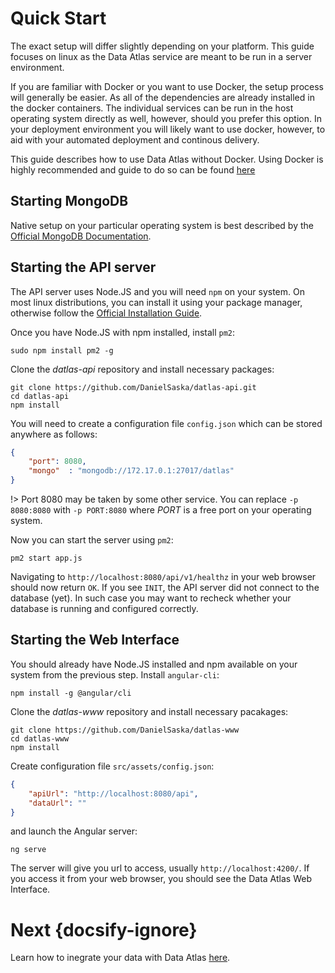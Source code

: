# Quick Start
The exact setup will differ slightly depending on your platform. This guide focuses on linux as the Data Atlas service are meant to be run in a server environment.

If you are familiar with Docker or you want to use Docker, the setup process will generally be easier. As all of the dependencies are already installed in the docker containers. The individual services can be run in the host operating system directly as well, however, should you prefer this option. In your deployment environment you will likely want to use docker, however, to aid with your automated deployment and continous delivery.

This guide describes how to use Data Atlas without Docker. Using Docker is highly recommended and guide to do so can be found [here](/quick-start.md)


## Starting MongoDB
Native setup on your particular operating system is best described by the [Official MongoDB Documentation](https://docs.mongodb.com/manual/administration/install-community/).


## Starting the API server
The API server uses Node.JS and you will need `npm` on your system. On most linux distributions, you can install it using your package manager, otherwise follow the [Official Installation Guide](https://www.npmjs.com/get-npm).

Once you have Node.JS with npm installed, install `pm2`:
```console
sudo npm install pm2 -g
```

Clone the *datlas-api* repository and install necessary packages:
```console
git clone https://github.com/DanielSaska/datlas-api.git
cd datlas-api
npm install
```

You will need to create a configuration file `config.json` which can be stored anywhere as follows:
```json
{
	"port": 8080,
	"mongo"  : "mongodb://172.17.0.1:27017/datlas"
}
```
!> Port 8080 may be taken by some other service. You can replace `-p 8080:8080` with `-p PORT:8080` where *PORT* is a free port on your operating system.

Now you can start the server using `pm2`:
```console
pm2 start app.js
```

Navigating to `http://localhost:8080/api/v1/healthz` in your web browser should now return `OK`. If you see `INIT`, the API server did not connect to the database (yet). In such case you may want to recheck whether your database is running and configured correctly.

## Starting the Web Interface
You should already have Node.JS installed and npm available on your system from the previous step. Install `angular-cli`:
```console
npm install -g @angular/cli
```

Clone the *datlas-www* repository and install necessary pacakages:
```console
git clone https://github.com/DanielSaska/datlas-www
cd datlas-www
npm install
```

Create configuration file `src/assets/config.json`:
```json
{
	"apiUrl": "http://localhost:8080/api",
	"dataUrl": ""
}
```
and launch the Angular server:
```console
ng serve
```
The server will give you url to access, usually `http://localhost:4200/`. If you access it from your web browser, you should see the Data Atlas Web Interface.

# Next {docsify-ignore}
Learn how to inegrate your data with Data Atlas [here](/python-library-start.md).
